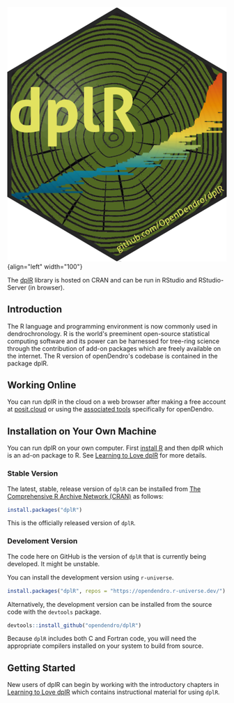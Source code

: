 ![dplR](https://github.com/opendendro/dplR/raw/master/dplR_Sticker.png){align="left" width="100"}

The [dplR](https://github.com/opendendro/dplR) library is hosted on CRAN and can be run in RStudio and RStudio-Server (in browser).

## Introduction
The R language and programming environment is now commonly used in dendrochronology. R is the world's  preeminent open-source statistical computing software and its power can be harnessed for tree-ring science through the contribution of add-on packages which are freely available on the internet. The R version of openDendro's codebase is contained in the package dplR.

## Working Online

You can run dplR in the cloud on a web browser after making a free account at [posit.cloud](https://posit.cloud/content/yours?sort=name_asc) or using the [associated tools](cloud.md) specifically for openDendro.

## Installation on Your Own Machine

You can run dplR on your own computer. First [install R](https://cloud.r-project.org/) and then dplR which is an ad-on package to R. See [Learning to Love dplR](https://opendendro.github.io/dplR-workshop/) for more details.

### Stable Version

The latest, stable, release version of `dplR` can be installed from [The Comprehensive R Archive Network (CRAN)](https://cran.r-project.org/) as follows:

```R
install.packages("dplR")
```

This is the officially released version of `dplR`.

### Develoment Version
The code here on GitHub is the version of `dplR` that is currently being developed. It might be unstable.

You can install the development version using `r-universe`.

```R
install.packages("dplR", repos = "https://opendendro.r-universe.dev/")
```

Alternatively, the development version can be installed from the source code with the `devtools` package.

```R
devtools::install_github("opendendro/dplR")
```

Because `dplR` includes both C and Fortran code, you will need the appropriate compilers installed on your system to build from source.

## Getting Started

New users of dplR can begin by working with the introductory chapters in [Learning to Love dplR](https://opendendro.github.io/dplR-workshop/) which contains instructional material for using `dplR`.
